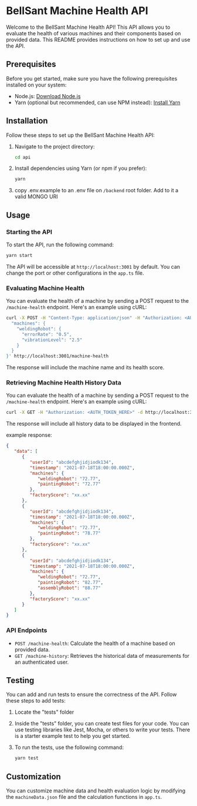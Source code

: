 # BellSant Machine Health API

Welcome to the BellSant Machine Health API! This API allows you to evaluate the health of various machines and their components based on provided data. This README provides instructions on how to set up and use the API.

## Prerequisites

Before you get started, make sure you have the following prerequisites installed on your system:

- Node.js: [Download Node.js](https://nodejs.org/)
- Yarn (optional but recommended, can use NPM instead): [Install Yarn](https://classic.yarnpkg.com/en/docs/install/)

## Installation

Follow these steps to set up the BellSant Machine Health API:

1. Navigate to the project directory:

   ```bash
   cd api
   ```

2. Install dependencies using Yarn (or npm if you prefer):

   ```bash
   yarn
   ```
   
3. copy .env.example to an .env file on `/backend` root folder. Add to it a valid MONGO URI

## Usage

### Starting the API

To start the API, run the following command:

```bash
yarn start
```

The API will be accessible at `http://localhost:3001` by default. You can change the port or other configurations in the `app.ts` file.

### Evaluating Machine Health

You can evaluate the health of a machine by sending a POST request to the `/machine-health` endpoint. Here's an example using cURL:

```bash
curl -X POST -H "Content-Type: application/json" -H "Authorization: <AUTH_TOKEN_HERE>" -d '{
  "machines": {
    "weldingRobot": {
      "errorRate": "0.5",
      "vibrationLevel": "2.5"
    }
  }
}' http://localhost:3001/machine-health
```

The response will include the machine name and its health score.

### Retrieving Machine Health History Data

You can evaluate the health of a machine by sending a POST request to the `/machine-health` endpoint. Here's an example using cURL:

```bash
curl -X GET -H "Authorization: <AUTH_TOKEN_HERE>" -d http://localhost:3001/machine-history
```

The response will include all history data to be displayed in the frontend.

example response:

```json
{
   "data": [
      {
         "userId": "abcdefghjidjiodk134",
         "timestamp": "2021-07-18T18:00:00.000Z",
         "machines": {
            "weldingRobot": "72.77",
            "paintingRobot": "72.77"
         },
         "factoryScore": "xx.xx"
      },
      {
         "userId": "abcdefghjidjiodk134",
         "timestamp": "2021-07-18T18:00:00.000Z",
         "machines": {
            "weldingRobot": "72.77",
            "paintingRobot": "78.77"
         },
         "factoryScore": "xx.xx"
      },
      {
         "userId": "abcdefghjidjiodk134",
         "timestamp": "2021-07-18T18:00:00.000Z",
         "machines": {
            "weldingRobot": "72.77",
            "paintingRobot": "82.77",
            "assemblyRobot": "88.77"
         },
         "factoryScore": "xx.xx"
      }
   ]
}
```

### API Endpoints

- `POST /machine-health`: Calculate the health of a machine based on provided data.
- `GET /machine-history`: Retrieves the historical data of measurements for an authenticated user.

## Testing

You can add and run tests to ensure the correctness of the API. Follow these steps to add tests:

1. Locate the "tests" folder

2. Inside the "tests" folder, you can create test files for your code. You can use testing libraries like Jest, Mocha, or others to write your tests. There is a starter example test to help you get started.

3. To run the tests, use the following command:

   ```bash
   yarn test
   ```

## Customization

You can customize machine data and health evaluation logic by modifying the `machineData.json` file and the calculation functions in `app.ts`.
